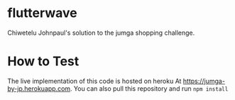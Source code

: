 # flutterwave
Chiwetelu Johnpaul's solution to the jumga shopping challenge. 

# How to Test
The live implementation of this code is hosted on heroku
At https://jumga-by-jp.herokuapp.com.
You can also pull this repository and run
```npm install```
```npm run dev'
